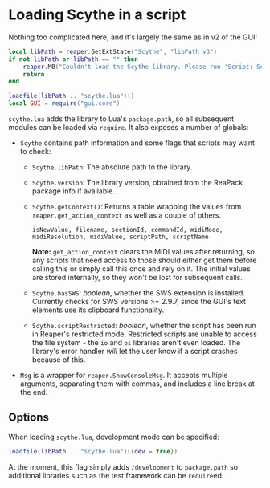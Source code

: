 # Loading Scythe in a script

Nothing too complicated here, and it's largely the same as in v2 of the GUI:

```lua
local libPath = reaper.GetExtState("Scythe", "libPath_v3")
if not libPath or libPath == "" then
    reaper.MB("Couldn't load the Scythe library. Please run 'Script: Set Scythe v3 library path.lua' in your Action List.", "Whoops!", 0)
    return
end

loadfile(libPath .. "scythe.lua")()
local GUI = require("gui.core")
```

`scythe.lua` adds the library to Lua's `package.path`, so all subsequent modules can be loaded via `require`. It also exposes a number of globals:

- `Scythe` contains path information and some flags that scripts may want to check:
  - `Scythe.libPath`: The absolute path to the library.
  - `Scythe.version`: The library version, obtained from the ReaPack package info if available.
  - `Scythe.getContext()`: Returns a table wrapping the values from `reaper.get_action_context` as well as a couple of others.
    ```
    isNewValue, filename, sectionId, commandId, midiMode, midiResolution, midiValue, scriptPath, scriptName
    ```

    **Note:** `get_action_context` clears the MIDI values after returning, so any scripts that need access to those should either get them before calling
    this or simply call this once and rely on it. The initial values are stored internally, so they won't be lost for subsequent calls.
  - `Scythe.hasSWS`: _boolean_, whether the SWS extension is installed. Currently checks for SWS versions >= 2.9.7, since the GUI's text elements use its clipboard functionality.
  - `Scythe.scriptRestricted`: _boolean_, whether the script has been run in Reaper's restricted mode. Restricted scripts are unable to access the file system - the `io` and `os` libraries aren't even loaded. The library's error handler _will_ let the user know if a script crashes because of this.
- `Msg` is a wrapper for `reaper.ShowConsoleMsg`. It accepts multiple arguments, separating them with commas, and includes a line break at the end.

## Options

When loading `scythe.lua`, development mode can be specified:

```lua
loadfile(libPath .. "scythe.lua")({dev = true})
```

At the moment, this flag simply adds `/development` to `package.path` so additional libraries such as the test framework can be `require`ed.
